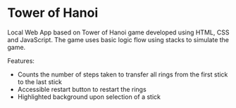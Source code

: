 # Tower of Hanoi

Local Web App based on Tower of Hanoi game developed using HTML, CSS and JavaScript. The game uses basic logic flow using stacks to simulate the game.

Features:
- Counts the number of steps taken to transfer all rings from the first stick to the last stick
- Accessible restart button to restart the rings
- Highlighted background upon selection of a stick
